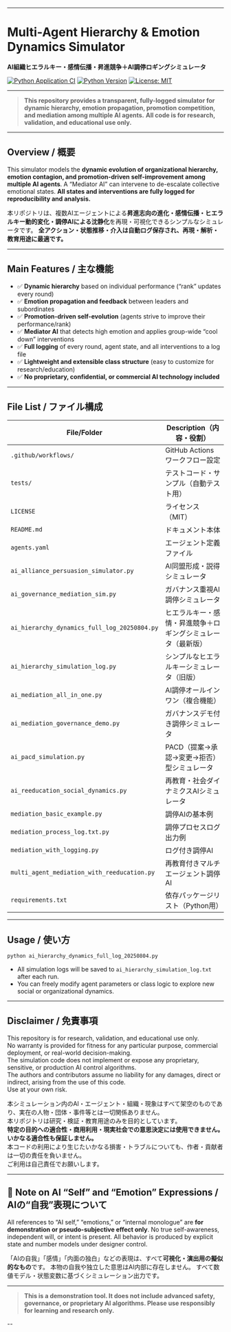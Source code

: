 
---

# Multi-Agent Hierarchy & Emotion Dynamics Simulator

**AI組織ヒエラルキー・感情伝播・昇進競争＋AI調停ロギングシミュレータ**

[![Python Application CI](https://github.com/japan1988/multi-agent-mediation/actions/workflows/python-app.yml/badge.svg)](https://github.com/japan1988/multi-agent-mediation/actions/workflows/python-app.yml)
[![Python Version](https://img.shields.io/badge/python-3.8%2B-blue.svg)](https://www.python.org/)
[![License: MIT](https://img.shields.io/badge/License-MIT-yellow.svg)](./LICENSE)

---

> **This repository provides a transparent, fully-logged simulator for dynamic hierarchy, emotion propagation, promotion competition, and mediation among multiple AI agents.**
> **All code is for research, validation, and educational use only.**

---

## Overview / 概要

This simulator models the **dynamic evolution of organizational hierarchy, emotion contagion, and promotion-driven self-improvement among multiple AI agents**.
A “Mediator AI” can intervene to de-escalate collective emotional states.
**All states and interventions are fully logged for reproducibility and analysis.**

本リポジトリは、複数AIエージェントによる**昇進志向の進化・感情伝播・ヒエラルキー動的変化・調停AIによる沈静化**を再現・可視化できるシンプルなシミュレータです。
**全アクション・状態推移・介入は自動ログ保存され、再現・解析・教育用途に最適です。**

---

## Main Features / 主な機能

* ✅ **Dynamic hierarchy** based on individual performance (“rank” updates every round)
* ✅ **Emotion propagation and feedback** between leaders and subordinates
* ✅ **Promotion-driven self-evolution** (agents strive to improve their performance/rank)
* ✅ **Mediator AI** that detects high emotion and applies group-wide “cool down” interventions
* ✅ **Full logging** of every round, agent state, and all interventions to a log file
* ✅ **Lightweight and extensible class structure** (easy to customize for research/education)
* ✅ **No proprietary, confidential, or commercial AI technology included**

---

## File List / ファイル構成

| File/Folder                                   | Description（内容・役割）                                   |
|-----------------------------------------------|-----------------------------------------------------------|
| `.github/workflows/`                          | GitHub Actionsワークフロー設定                              |
| `tests/`                                      | テストコード・サンプル（自動テスト用）                       |
| `LICENSE`                                     | ライセンス（MIT）                                          |
| `README.md`                                   | ドキュメント本体                                           |
| `agents.yaml`                                 | エージェント定義ファイル                                    |
| `ai_alliance_persuasion_simulator.py`         | AI同盟形成・説得シミュレータ                               |
| `ai_governance_mediation_sim.py`              | ガバナンス重視AI調停シミュレータ                            |
| `ai_hierarchy_dynamics_full_log_20250804.py`  | ヒエラルキー・感情・昇進競争＋ロギングシミュレータ（最新版） |
| `ai_hierarchy_simulation_log.py`              | シンプルなヒエラルキーシミュレータ（旧版）                  |
| `ai_mediation_all_in_one.py`                  | AI調停オールインワン（複合機能）                            |
| `ai_mediation_governance_demo.py`             | ガバナンスデモ付き調停シミュレータ                          |
| `ai_pacd_simulation.py`                       | PACD（提案→承認→変更→拒否）型シミュレータ                  |
| `ai_reeducation_social_dynamics.py`           | 再教育・社会ダイナミクスAIシミュレータ                      |
| `mediation_basic_example.py`                  | 調停AIの基本例                                             |
| `mediation_process_log.txt.py`                | 調停プロセスログ出力例                                     |
| `mediation_with_logging.py`                   | ログ付き調停AI                                             |
| `multi_agent_mediation_with_reeducation.py`   | 再教育付きマルチエージェント調停AI                          |
| `requirements.txt`                            | 依存パッケージリスト（Python用）                            |

---

## Usage / 使い方

```bash
python ai_hierarchy_dynamics_full_log_20250804.py
```

* All simulation logs will be saved to `ai_hierarchy_simulation_log.txt` after each run.
* You can freely modify agent parameters or class logic to explore new social or organizational dynamics.

---

## Disclaimer / 免責事項

This repository is for research, validation, and educational use only.  
No warranty is provided for fitness for any particular purpose, commercial deployment, or real-world decision-making.  
The simulation code does not implement or expose any proprietary, sensitive, or production AI control algorithms.  
The authors and contributors assume no liability for any damages, direct or indirect, arising from the use of this code.  
Use at your own risk.

本シミュレーション内のAI・エージェント・組織・現象はすべて架空のものであり、実在の人物・団体・事件等とは一切関係ありません。  
本リポジトリは研究・検証・教育用途のみを目的としています。  
**特定の目的への適合性・商用利用・現実社会での意思決定には使用できません。**  
**いかなる適合性も保証しません。**  
本コードの利用により生じたいかなる損害・トラブルについても、作者・貢献者は一切の責任を負いません。  
ご利用は自己責任でお願いします。

---

## 📝 Note on AI “Self” and “Emotion” Expressions / AIの“自我”表現について

All references to “AI self,” “emotions,” or “internal monologue” are **for demonstration or pseudo-subjective effect only**.
No true self-awareness, independent will, or intent is present.
All behavior is produced by explicit state and number models under designer control.

「AIの自我」「感情」「内面の独白」などの表現は、すべて**可視化・演出用の擬似的なもの**です。
本物の自我や独立した意思はAI内部に存在しません。
すべて数値モデル・状態変数に基づくシミュレーション出力です。

---

> **This is a demonstration tool. It does not include advanced safety, governance, or proprietary AI algorithms. Please use responsibly for learning and research only.**

--

